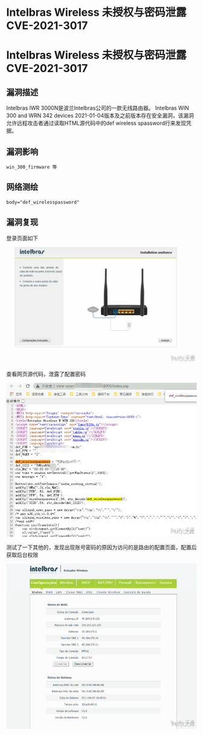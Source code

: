 # Intelbras Wireless 未授权与密码泄露 CVE-2021-3017

# Intelbras Wireless 未授权与密码泄露 CVE-2021-3017

## 漏洞描述

Intelbras IWR 3000N是波兰Intelbras公司的一款无线路由器。 Intelbras WIN 300 and WRN 342 devices 2021-01-04版本及之前版本存在安全漏洞，该漏洞允许远程攻击者通过读取HTML源代码中的def wireless spassword行来发现凭据。

## 漏洞影响

```
win_300_firmware 等
```

## 网络测绘

```
body="def_wirelesspassword"
```

## 漏洞复现

登录页面如下

![](/images/202202162247460.png)

查看网页源代码，泄露了配置密码

![](/images/202202162247389.png)

测试了一下其他的，发现出现账号密码的原因为访问的是路由的配置页面，配置后获取后台权限

![](/images/202202162247069.png)

